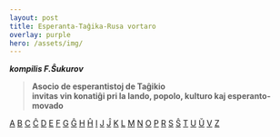 ```yaml
---
layout: post
title: Esperanta-Taĝika-Rusa vortaro
overlay: purple
hero: /assets/img/
---
```



***kompilis F.Ŝukurov***

> **Asocio de esperantistoj de Taĝikio  
> invitas vin konatiĝi pri la lando, popolo, kulturo kaj
> esperanto-movado**

[A](/vortaro/vortaro-a.htm)
[B](/vortaro/vortaro-b.htm)
[C](/vortaro/vortaro-c.htm)
[Ĉ](/vortaro/vortaro-cx.htm)
[D](/vortaro/vortaro-d.htm)
[E](/vortaro/vortaro-e.htm)
[F](/vortaro/vortaro-f.htm)
[G](/vortaro/vortaro-g.htm)
[Ĝ](/vortaro/vortaro-gx.htm)
[H](/vortaro/vortaro-h.htm)
[Ĥ](/vortaro/vortaro-hx.htm)
[I](/vortaro/vortaro-i.htm)
[J](/vortaro/vortaro-j.htm)
[Ĵ](/vortaro/vortaro-jx.htm)
[K](/vortaro/vortaro-k.htm)
[L](/vortaro/vortaro-l.htm)
[M](/vortaro/vortaro-m.htm)
[N](/vortaro/vortaro-n.htm)
[O](/vortaro/vortaro-o.htm)
[P](/vortaro/vortaro-p.htm)
[R](/vortaro/vortaro-r.htm)
[S](/vortaro/vortaro-s.htm)
[Ŝ](/vortaro/vortaro-sx.htm)
[T](/vortaro/vortaro-t.htm)
[U](/vortaro/vortaro-u.htm)
[Ŭ](/vortaro/vortaro-ux.htm)
[V](/vortaro/vortaro-v.htm)
[Z](/vortaro/vortaro-z.htm)
